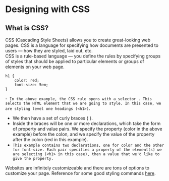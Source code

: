 # Designing with CSS #

## What is CSS? ##  
CSS (Cascading Style Sheets) allows you to create great-looking web pages. CSS is a language for specifying how documents are presented to users — how they are styled, laid out, etc.  
CSS is a rule-based language — you define the rules by specifying groups of styles that should be applied to particular elements or groups of elements on your web page.  
```
h1 {
    color: red;
    font-size: 5em;
}
```
-` In the above example, the CSS rule opens with a selector . This selects the HTML element that we are going to style. In this case, we are styling level one headings (<h1>)`.
- We then have a set of curly braces { }.
- Inside the braces will be one or more declarations, which take the form of property and value pairs. We specify the property (color in the above example) before the colon, and we specify the value of the property after the colon (red in this example).
- `This example contains two declarations, one for color and the other for font-size. Each pair specifies a property of the element(s) we are selecting (<h1> in this case), then a value that we'd like to give the property.`  

Websites are infinitely customizeable and there are tons of options to customize your page. 
Reference for some good styling commands [here](https://www.w3schools.com/cssref/default.asp).
